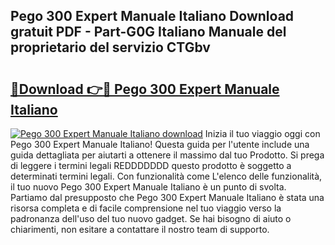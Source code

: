 ## Pego 300 Expert Manuale Italiano Download gratuit PDF - Part-G0G Italiano Manuale del proprietario del servizio CTGbv

# <h2><a href="http://dfdj9u.blite.top/?on=Pego+300+Expert+Manuale+Italiano">🔗Download 👉🔴 Pego 300 Expert Manuale Italiano</a></h2>

[![Pego 300 Expert Manuale Italiano download](https://i.imgur.com/lujVjoI.png)](http://dfdj9u.blite.top/?on=Pego+300+Expert+Manuale+Italiano)
Inizia il tuo viaggio oggi con Pego 300 Expert Manuale Italiano! Questa guida per l'utente include una guida dettagliata per aiutarti a ottenere il massimo dal tuo Prodotto. Si prega di leggere i termini legali REDDDDDDD questo prodotto è soggetto a determinati termini legali. Con funzionalità come L'elenco delle funzionalità, il tuo nuovo Pego 300 Expert Manuale Italiano è un punto di svolta. Partiamo dal presupposto che Pego 300 Expert Manuale Italiano è stata una risorsa completa e di facile comprensione nel tuo viaggio verso la padronanza dell'uso del tuo nuovo gadget. Se hai bisogno di aiuto o chiarimenti, non esitare a contattare il nostro team di supporto.
